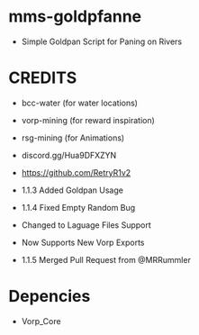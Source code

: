 # mms-goldpfanne

- Simple Goldpan Script for Paning on Rivers
 
# CREDITS
- bcc-water (for water locations)
- vorp-mining (for reward inspiration)
- rsg-mining (for Animations)
- discord.gg/Hua9DFXZYN
- https://github.com/RetryR1v2 

- 1.1.3 Added Goldpan Usage
- 1.1.4 Fixed Empty Random Bug
- Changed to Laguage Files Support
- Now Supports New Vorp Exports
- 1.1.5 Merged Pull Request from @MRRummler

# Depencies

- Vorp_Core

